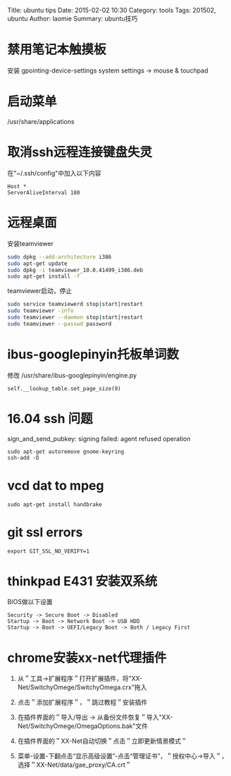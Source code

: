 Title: ubuntu tips
Date: 2015-02-02 10:30
Category: tools
Tags: 201502, ubuntu
Author: laomie
Summary: ubuntu技巧

禁用笔记本触摸板
=================================
安装 gpointing-device-settings
system settings -> mouse & touchpad

启动菜单
=========================================
/usr/share/applications

取消ssh远程连接键盘失灵
=========================================
在"~/.ssh/config"中加入以下内容
```
Host *
ServerAliveInterval 180
```

远程桌面
===========================
安装teamviewer
```bash
sudo dpkg --add-architecture i386
sudo apt-get update
sudo dpkg -i teamviewer_10.0.41499_i386.deb
sudo apt-get install -f
```

teamviewer启动，停止
```bash
sudo service teamviewerd stop|start|restart
sudo teamviewer -info
sudo teamviewer --daemon stop|start|restart
sudo teamviewer --passwd password
```

ibus-googlepinyin托板单词数
===============================
修改 /usr/share/ibus-googlepinyin/engine.py
```
self.__lookup_table.set_page_size(9)
```

16.04 ssh 问题
=========================
sign_and_send_pubkey: signing failed: agent refused operation
```
sudo apt-get autoremove gnome-keyring
ssh-add -D
```

vcd dat to mpeg
=========================
```
sudo apt-get install handbrake
```

git ssl errors
=========================
```
export GIT_SSL_NO_VERIFY=1
```

thinkpad E431 安装双系统
=====================================
BIOS做以下设置
```
Security -> Secure Boot -> Disabled
Startup -> Boot -> Network Boot -> USB HDD
Startup -> Boot -> UEFI/Legacy Boot -> Both / Legacy First
```

chrome安装xx-net代理插件
============================================
1. 从＂工具->扩展程序＂打开扩展插件，将"XX-Net/SwitchyOmege/SwitchyOmega.crx"拖入

2. 点击＂添加扩展程序＂，＂跳过教程＂安装插件

3. 在插件界面的＂导入/导出 -> 从备份文件恢复＂导入"XX-Net/SwitchyOmege/OmegaOptions.bak"文件

4. 在插件界面的＂XX-Net自动切换＂点击＂立即更新情景模式＂

5. 菜单-设置-下翻点击“显示高级设置”-点击“管理证书”，＂授权中心->导入＂，选择＂XX-Net/data/gae_proxy/CA.crt＂
